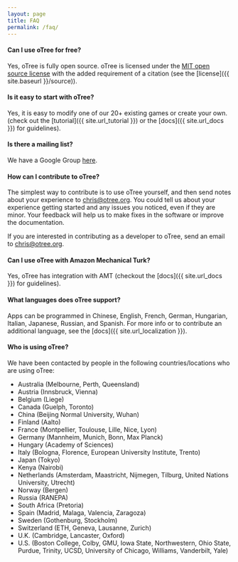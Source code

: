 ```yaml
---
layout: page
title: FAQ
permalink: /faq/
---
```


#### Can I use oTree for free?

Yes, oTree is fully open source.
oTree is licensed under the
 <a href="http://opensource.org/licenses/MIT" target="_blank">MIT open source license</a>
 with the added requirement of a citation (see the [license]({{ site.baseurl }}/source)).

#### Is it easy to start with oTree?

Yes, it is easy to modify one of our 20+ existing games or create your own.
(check out the [tutorial]({{ site.url_tutorial }}) or the [docs]({{ site.url_docs }}) for guidelines).

#### Is there a mailing list?

We have a Google Group [here](https://groups.google.com/forum/#!forum/otree).

#### How can I contribute to oTree?

The simplest way to contribute is to use oTree yourself,
and then send notes about your experience to chris@otree.org.
You could tell us about your experience getting started and any issues you noticed,
even if they are minor. Your feedback will help us to make fixes in the software or improve the documentation.

If you are interested in contributing as a developer to oTree, send an email to chris@otree.org.

#### Can I use oTree with Amazon Mechanical Turk?

Yes, oTree has integration with AMT
(checkout the [docs]({{ site.url_docs }}) for guidelines).

#### What languages does oTree support?

Apps can be programmed in Chinese, English, French, German, Hungarian, Italian, Japanese, Russian, and Spanish.
For more info or to contribute an additional language, see the [docs]({{ site.url_localization }}).

#### Who is using oTree?

We have been contacted by people in the following countries/locations who are using oTree:

- Australia (Melbourne, Perth, Queensland)
- Austria (Innsbruck, Vienna)
- Belgium (Liege)
- Canada (Guelph, Toronto)
- China (Beijing Normal University, Wuhan)
- Finland (Aalto)
- France (Montpellier, Toulouse, Lille, Nice, Lyon)
- Germany (Mannheim, Munich, Bonn, Max Planck)
- Hungary (Academy of Sciences)
- Italy (Bologna, Florence, European University Institute, Trento)
- Japan (Tokyo)
- Kenya (Nairobi)
- Netherlands (Amsterdam, Maastricht, Nijmegen, Tilburg, United Nations University, Utrecht)
- Norway (Bergen)
- Russia (RANEPA)
- South Africa (Pretoria)
- Spain (Madrid, Malaga, Valencia, Zaragoza)
- Sweden (Gothenburg, Stockholm)
- Switzerland (ETH, Geneva, Lausanne, Zurich)
- U.K. (Cambridge, Lancaster, Oxford)
- U.S. (Boston College, Colby, GMU, Iowa State, Northwestern, Ohio State, Purdue, Trinity, UCSD, University of Chicago, Williams, Vanderbilt, Yale)